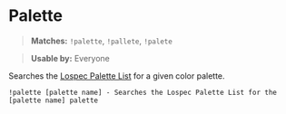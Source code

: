 # Palette

> **Matches:** `!palette`, `!pallete`, `!palete`

> **Usable by:** Everyone

Searches the [Lospec Palette List](https://lospec.com/palette-list/) for a given color palette.

```
!palette [palette name] - Searches the Lospec Palette List for the [palette name] palette
```
